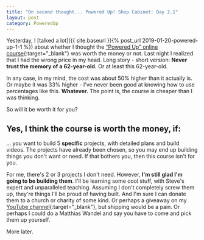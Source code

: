 ```yaml
---
title: "On second thought... Powered Up! Shop Cabinet: Day 2.1"
layout: post
category: PoweredUp
---
```


Yesterday, I [talked a lot]({{ site.baseurl }}{% post_url 2019-01-20-powered-up-1-1 %}) about whether I thought the [“Powered Up” online course](https://theweekendwoodworker.com/powered-up){:target="_blank"}  was worth the money or not. Last night I realized that I had the wrong price in my head. Long story - short version: **Never trust the memory of a 62-year-old.** Or at least this 62-year-old.

In any case, in my mind, the cost was about 50% higher than it actually is. Or maybe it was 33% higher - I've never been good at knowing how to use percentages like this. **Whatever.** The point is, the course is cheaper than I was thinking.

So will it be worth it for you?

## Yes, I think the course is worth the money, if:

... you want to build 5 **specific** projects, with detailed plans and build videos. The projects have already been chosen, so you may end up building things you don't want or need. If that bothers you, then this course isn't for you.

For me, there's 2 or 3 projects I don't need. However, **I'm still glad I'm going to be building them**. I'll be learning some cool stuff, with Steve's expert and unparalleled teaching. Assuming I don't completely screw them up, they're things I'll be proud of having built. And I'm sure I can donate them to a church or charity of some kind. Or perhaps a giveaway on my [YouTube channel](https://youtube.com/c/thenewbiewoodworker){:target="_blank"}, but shipping would be a pain. Or perhaps I could do a Matthias Wandel and say you have to come and pick them up yourself.

More later.

